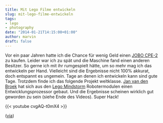```yaml
---
title: Mit Lego Filme entwickeln
slug: mit-lego-filme-entwickeln
tags:
- lego
- photography
date: "2014-01-21T14:15:00+01:00"
author: marvin
draft: false
---
```

Vor ein paar Jahren hatte ich die Chance für wenig Geld einen [JOBO
CPE-2](http://www.jobo.com/jobo_service_analog/us_analog/instructions/instructions_manual_cpe-2_plus_00.htm)
zu kaufen. Leider war ich zu spät und die Maschine fand einen anderen
Besitzer. So gerne ich mit ihr rumgespielt hätte, um so mehr mag ich das
entwickeln per Hand. Vielleicht sind die Ergebnisse nicht 100% akkurat,
doch entspannt es ungemein. Tage an denen ich entwickeln kann sind gute
Tage. Trotzdem finde ich das folgende Projekt weltklasse. [Jan van den
Broek](http://www.janvandenbroekfotografie.nl/) hat sich aus den [Lego
Mindstorm](https://de.wikipedia.org/wiki/Lego_Mindstorms) Robotermodulen
einen Entwicklungsprozessor gebaut. Und die Ergebnisse scheinen wirklich
gut geworden zu sein (siehe Ende des Videos). Super Hack!

{{< youtube cvgAQ-t0mX4   >}}

([via](http://www.lomography.com/magazine/lifestyle/2014/01/20/developing-film-with-lego-mindstorms?utm_source=feedburner&utm_medium=feed&utm_campaign=Feed%3A+lomographic-society-international-atom+%28lomography.com+magazine%29))